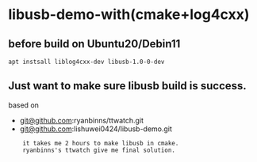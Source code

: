 # libusb-demo-with(cmake+log4cxx)

## before build on Ubuntu20/Debin11
	apt instsall liblog4cxx-dev libusb-1.0-0-dev 

## Just want to make sure libusb build is success.

based on 

- git@github.com:ryanbinns/ttwatch.git 
- git@github.com:lishuwei0424/libusb-demo.git

```
	it takes me 2 hours to make libusb in cmake.
	ryanbinns's ttwatch give me final solution.
```
